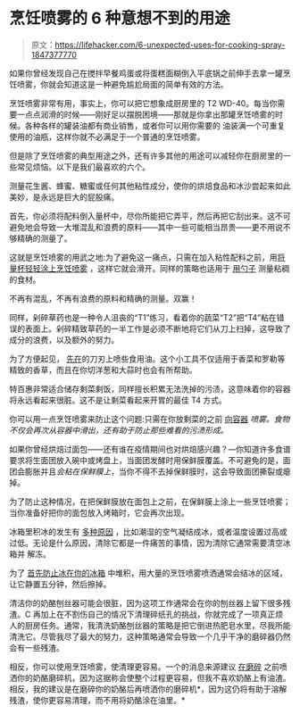 # 烹饪喷雾的 6 种意想不到的用途

> 原文：<https://lifehacker.com/6-unexpected-uses-for-cooking-spray-1847377770>

如果你曾经发现自己在搅拌早餐鸡蛋或将蛋糕面糊倒入平底锅之前伸手去拿一罐烹饪喷雾，你就会知道这是一种避免尴尬局面的简单有效的方法。

烹饪喷雾非常有用，事实上，你可以把它想象成厨房里的 T2 WD-40。每当你需要一点点润滑的时候——刚好足以摆脱困境——那就是你拿出那罐烹饪喷雾的时候。各种各样的罐装油都有商业销售，或者你可以用你需要的 油装满一个可重复使用的油瓶，这样你就不必满足于一个普通的烹饪喷雾。

但是除了烹饪喷雾的典型用途之外，还有许多其他的用途可以减轻你在厨房里的一些常见烦恼。以下是我们最喜欢的六个。

测量花生酱、蜂蜜、糖蜜或任何其他粘性成分，使你的烘焙食品和冰沙尝起来如此美妙，是永远是巨大的屁股痛。

首先，你必须将配料倒入量杯中，尽你所能把它弄平，然后再把它刮出来。这不可避免地会导致一大堆混乱和浪费的原料——其中一些可能相当昂贵——更不用说不够精确的测量了。

这就是烹饪喷雾的用武之地:为了避免这一痛点，只需在加入粘性配料之前，用[将量杯轻轻涂上烹饪喷雾](https://www.thekitchn.com/smart-trick-measuring-peanut-butter-23203256?amp=1) ，这样它就会滑开。同样的策略也适用于 [用勺子](https://lifehacker.com/oil-up-a-spoon-before-measuring-something-sticky-5978078) 测量粘稠的食材。

不再有混乱，不再有浪费的原料和精确的测量。双赢！

同样，剁碎草药也是一种令人沮丧的“T1”练习，看着你的蔬菜“T2”把“T4”粘在错误的表面上。剁碎精致草药的一半工作是必须不断地将它们从刀上扫掉，这导致了成分的浪费，以及额外的努力。

为了方便起见， [先在](https://lifehacker.com/keep-herbs-from-sticking-to-your-knife-with-cooking-spr-1596912268)的刀刃上喷些食用油。这个小工具不仅适用于香菜和罗勒等精致的香草，而且在你切洋葱和大蒜时也会有所帮助。

特百惠非常适合储存剩菜剩饭，同样擅长积累无法洗掉的污渍，这意味着你的容器将永远看起来很脏。这不是让剩菜看起来开胃的最佳 T4 方式。

你可以用一点烹饪喷雾来防止这个问题:只需在你放剩菜的之前 [向容器](https://food-hacks.wonderhowto.com/how-to/5-must-know-kitchen-hacks-for-cooking-spray-0154813/) *喷雾。食物不仅会再次从容器中滑出，还有助于防止那些难看的污渍形成。*

如果你曾经烘焙过面包——还有谁在疫情期间也对烘焙感兴趣？—你知道许多食谱要求将生面团放入碗中或烤盘上，当面团发酵时用保鲜膜覆盖。不可避免的是，面团会膨胀并且*会粘在保鲜膜上*，当你不得不去掉保鲜膜时，这会导致面团撕裂或瘪掉。

为了防止这种情况，在把保鲜膜放在面包上之前，在保鲜膜上涂上一些烹饪喷雾；当你准备好把你的面包放入烤箱时，它会再次出现。

冰箱里积冰的发生有 [多种原因](https://www.applianceworldonline.com/hub/bosch-how-to-fix-ice-build-up-in-your-freezer-appliance-world/) ，比如潮湿的空气凝结成冰，或者温度设置过高或过低。无论是什么原因，清除它都是一件痛苦的事情，因为清除它通常需要清空冰箱并 解冻。

为了 [首先防止冰在你的冰箱](https://food-hacks.wonderhowto.com/how-to/5-must-know-kitchen-hacks-for-cooking-spray-0154813/) 中堆积，用大量的烹饪喷雾喷洒通常会结冰的区域，让它静置五分钟，然后擦掉。

清洁你的奶酪刨丝器可能会很脏，因为这项工作通常会在你的刨丝器上留下很多残渣。C 再加上在不割伤自己的情况下清理碎纸孔的挑战，你就完成了一项真正烦人的厨房任务。通常，我清洗奶酪刨丝器的策略是把它倒进热肥皂水里，尽我所能清洗它。尽管我尽了最大的努力，这种策略通常会导致一个几乎干净的磨碎器仍然会有一些残渣。

相反，你可以使用烹饪喷雾，使清理更容易。一个的消息来源建议 [在磨碎](https://simplyshellie.com/cooking-spray-hacks) 之前喷洒你的奶酪磨碎机，因为这据称会使整个过程更容易，但我不喜欢奶酪上有油渣。相反，我的建议是在磨碎你的奶酪后再喷洒你的磨碎机*，因为这仍将有助于溶解残渣，使你更容易清理，而不用将奶酪涂在油里。*